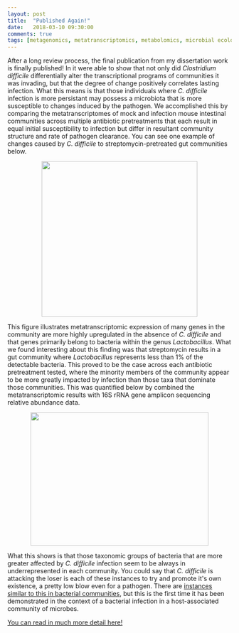 ```yaml
---
layout: post
title:  "Published Again!"
date:   2018-03-10 09:30:00
comments: true
tags: [metagenomics, metatranscriptomics, metabolomics, microbial ecology, msphere]
---
```


After a long review process, the final publication from my dissertation work is finally published! In it were able to show that not only did *Clostridium difficile* differentially alter the transcriptional programs of communities it was invading, but that the degree of change positively correlates lasting infection. What this means is that those individuals where *C. difficile* infection is more persistant may possess a microbiota that is more susceptible to changes induced by the pathogen. We accomplished this by comparing the metatranscriptomes of mock and infection mouse intestinal communities across multiple antibiotic pretreatments that each result in equal initial susceptibility to infection but differ in resultant community structure and rate of pathogen clearance. You can see one example of changes caused by *C. difficile* to streptomycin-pretreated gut communities below.

<div style="text-align:center"><img src ="http://mjenior.github.io/images/metaT.jpg" width="350" height="350" /></div>

This figure illustrates metatranscriptomic expression of many genes in the community are more highly upregulated in the absence of *C. difficile* and that genes primarily belong to bacteria within the genus *Lactobacillus*. What we found interesting about this finding was that streptomycin results in a gut community where *Lactobacillus* represents less than 1% of the detectable bacteria. This proved to be the case across each antibiotic pretreatment tested, where the minority members of the community appear to be more greatly impacted by infection than those taxa that dominate those communities. This was quantified below by combined the metatranscriptomic results with 16S rRNA gene amplicon sequencing relative abundance data.


<div style="text-align:center"><img src ="http://mjenior.github.io/images/absolute_diff.jpg" width="400" height="300" /></div>

What this shows is that those taxonomic groups of bacteria that are more greater affected by *C. difficile* infection seem to be always in underrepresented in each community. You could say that *C. difficile* is attacking the loser is each of these instances to try and promote it's own existence, a pretty low blow even for a pathogen. There are [instances similar ](http://www.pnas.org/content/114/5/E781?ijkey=26c4fc14184d4f5f240a5c01b71d04c84a5308a0&keytype2=tf_ipsecsha) [to this in bacterial communities](http://www.pnas.org/content/114/40/10684?ijkey=a400acf2e4b67316bf64b2533f88165f2a181254&keytype2=tf_ipsecsha), but this is the first time it has been demonstrated in the context of a bacterial infection in a host-associated community of microbes.

[You can read in much more detail here!](https://msphere.asm.org/content/3/3/e00261-18)